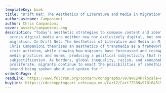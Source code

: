 ```yaml
---
templateKey: book
title: "Drift Net: The Aesthetics of Literature and Media in Migration"
authorLastname: Campanioni
author: Chris Campanioni
cover: assets/campanioni.png
description: "Today’s aesthetic strategies to compose content and identity
  across digital media are neither new nor exclusively digital, but emerged from
  migration. In Drift Net: The Aesthetics of Literature and Media in Migration,
  Chris Campanioni theorizes an aesthetics of transmedia as a framework for
  civic activism, while showing how migrants have forecasted and reshaped new
  media practices and norms, producing a political subjectivity that resists
  subjectification. As borders, global inequality, racism, and xenophobia
  proliferate, migrants continue to enact the possibilities of something else,
  beyond being spoken about and spoken for."
orderOnPage: 4
readLink: https://www.fulcrum.org/concern/monographs/v979v624k?locale=en
buyLink: https://cdcshoppingcart.uchicago.edu/Cart2/Cart?ISBN=9781643150802&PRESS=lever
---
```

